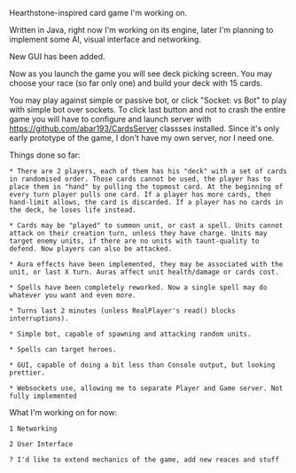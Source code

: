 Hearthstone-inspired card game I'm working on.

Written in Java, right now I'm working on its engine, later I'm planning to implement some AI, visual interface and networking.

New GUI has been added. 

Now as you launch the game you will see deck picking screen. You may choose your race (so far only one) and build your deck with 15 cards. 

You may play against simple or passive bot, or click "Socket: vs Bot" to play with simple bot over sockets. To click last button and not to 
crash the entire game you will have to configure and launch server with https://github.com/abar193/CardsServer classses installed. Since it's only 
early prototype of the game, I don't have my own server, nor I need one.

Things done so far: 

	* There are 2 players, each of them has his "deck" with a set of cards in randomised order. Those cards cannot be used, the player has to place them in "hand" by pulling the topmost card. At the beginning of every turn player pulls one card. If a player has more cards, then hand-limit allows, the card is discarded. If a player has no cards in the deck, he loses life instead.

	* Cards may be "played" to summon unit, or cast a spell. Units cannot attack on their creation turn, unless they have charge. Units may target enemy units, if there are no units with taunt-quality to defend. Now players can also be attacked.

    * Aura effects have been implemented, they may be associated with the unit, or last X turn. Auras affect unit health/damage or cards cost.

    * Spells have been completely reworked. Now a single spell may do whatever you want and even more.  

    * Turns last 2 minutes (unless RealPlayer's read() blocks interruptions).

    * Simple bot, capable of spawning and attacking random units. 

    * Spells can target heroes.
	
	* GUI, capable of doing a bit less than Console output, but looking prettier.
	
	* Websockets use, allowing me to separate Player and Game server. Not fully implemented

What I'm working on for now: 
    
	1 Networking
	
	2 User Interface 
	
	? I'd like to extend mechanics of the game, add new reaces and stuff

    